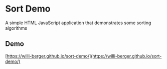 # Sort Demo

A simple HTML JavaScript application that demonstrates some sorting algorithms

## Demo

[https://willi-berger.github.io/sort-demo/](https://willi-berger.github.io/sort-demo/)
	

